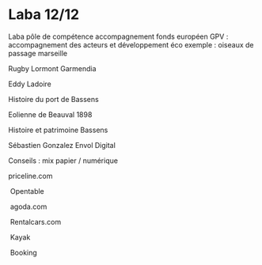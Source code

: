 # Laba 12/12

Laba pôle de compétence accompagnement fonds européen
GPV : accompagnement des acteurs et développement éco
exemple : oiseaux de passage marseille

Rugby Lormont Garmendia

Eddy Ladoire

Histoire du port de Bassens

Eolienne de Beauval 1898

Histoire et patrimoine Bassens

Sébastien Gonzalez Envol Digital



Conseils : mix papier / numérique

priceline.com

​	Opentable

​	agoda.com

​	Rentalcars.com

​	Kayak

​	Booking

